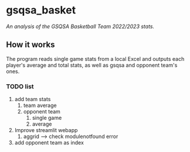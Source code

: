 # gsqsa_basket
*An analysis of the GSQSA Basketball Team 2022/2023 stats.*

## How it works
The program reads single game stats from a local Excel and outputs each player's average and total stats, as well as gsqsa and opponent team's ones.

### TODO list
1. add team stats
    1. team average
    2. opponent team
        1. single game
        2. average
2. Improve streamlit webapp
    1. aggrid --> check modulenotfound error
3. add opponent team as index


